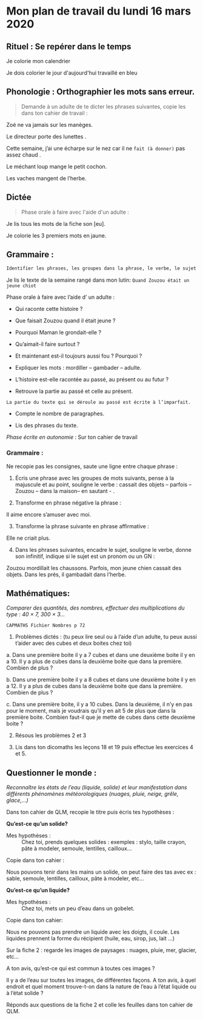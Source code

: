 # Mon plan de travail du lundi 16 mars 2020

## Rituel : Se repérer dans le temps

Je colorie mon calendrier

Je dois colorier le jour d'aujourd'hui travaillé en bleu

## Phonologie : Orthographier les mots sans erreur.

> Demande à un adulte de te dicter les phrases suivantes, copie les dans ton cahier de travail :

Zoé ne va jamais sur les manèges. 

Le directeur porte des lunettes . 

Cette semaine, j’ai une écharpe sur le nez car il ne `fait (à donner)` pas assez chaud . 

Le méchant loup mange le petit cochon. 

Les vaches mangent de l’herbe.

## Dictée 

> Phase orale à faire avec l'aide d'un adulte :

Je lis tous les mots de la fiche son \[eu\].

Je colorie les 3 premiers mots en jaune.

## Grammaire : 
``` python
Identifier les phrases, les groupes dans la phrase, le verbe, le sujet et comprendre la relation sujet/verbe, Transformer une phrase négative en phrase affirmative et vice versa, Interpréter et employer les pronoms, Orthographier les formes verbales les plus fréquentes., Découvrir et employer l’imparfait.
```

Je lis le texte de la semaine rangé dans mon lutin:
`Quand Zouzou était un jeune chiot`

Phase orale à faire avec l’aide d’ un adulte :

- Qui raconte cette histoire ?

- Que faisait Zouzou quand il était jeune ?

- Pourquoi Maman le grondait-elle ?

- Qu’aimait-il faire surtout ?

- Et maintenant est-il toujours aussi fou ? Pourquoi ?

- Expliquer les mots : mordiller – gambader – adulte.

- L’histoire est-elle racontée au passé, au présent ou au futur ?

- Retrouve la partie au passé et celle au présent.

```La partie du texte qui se déroule au passé est écrite à l’imparfait.```

- Compte le nombre de paragraphes.

- Lis des phrases du texte.

*Phase écrite en autonomie* : Sur ton cahier de travail

### Grammaire :
Ne recopie pas les consignes, saute une ligne entre chaque phrase :

1. Écris une phrase avec les groupes de mots suivants, pense à la majuscule et au point, souligne le verbe : 
cassait des objets – parfois – Zouzou – dans la maison– en sautant - . 

2. Transforme en phrase négative la phrase : 

  Il aime encore s’amuser avec moi. 

3. Transforme la phrase suivante en phrase affirmative : 

  Elle ne criait plus. 

4. Dans les phrases suivantes, encadre le sujet, souligne le verbe, donne son infinitif, indique si le sujet est un pronom ou un GN : 

  Zouzou mordillait les chaussons. 
  Parfois, mon jeune chien cassait des objets.
  Dans les prés, il gambadait dans l’herbe. 

## Mathématiques: 
*Comparer des quantités, des nombres, effectuer des multiplications du type : 40 × 7, 300 × 3…*

```CAPMATHS Fichier Nombres p 72``` 

1. Problèmes dictés : (tu peux lire seul ou à l’aide d’un adulte, tu peux aussi t’aider avec des cubes et deux boites chez toi)

  a. Dans une première boite il y a 7 cubes et dans une deuxième boite il y en a 10. Il y a plus de cubes dans la deuxième boite que dans la première. Combien de plus ?

  b. Dans une première boite il y a 8 cubes et dans une deuxième boite il y en a 12. Il y a plus de cubes dans la deuxième boite que dans la première. Combien de plus ?

  c. Dans une première boite, il y a 10 cubes. Dans la deuxième, il n’y en pas pour le moment, mais je voudrais qu’il y en ait 5 de plus que dans la première boite. Combien faut-il que je mette de cubes dans cette deuxième boite ?

2. Résous les problèmes 2 et 3

3. Lis dans ton dicomaths les leçons 18 et 19 puis effectue les exercices 4 et 5.

## Questionner le monde : 
*Reconnaître les états de l’eau (liquide, solide) et leur manifestation dans différents phénomènes météorologiques (nuages, pluie, neige, grêle, glace,…)*

Dans ton cahier de QLM, recopie le titre puis écris tes hypothèses :

**Qu’est-ce qu’un solide?**

<dl>
  <dt>Mes hypothèses :</dt>
<dd>
Chez toi, prends quelques solides : exemples : stylo, taille crayon, pâte à modeler, semoule, lentilles, cailloux...
</dd>

Copie dans ton cahier :

Nous pouvons tenir dans les mains un solide, on peut faire des tas avec ex : sable, semoule, lentilles, cailloux, pâte à modeler, etc…


**Qu’est-ce qu’un liquide?**

<dl>
  <dt>Mes hypothèses : </dt>
<dd>
Chez toi, mets un peu d’eau dans un gobelet.
  </dd></dl>
Copie dans ton cahier:


Nous ne pouvons pas prendre un liquide avec les doigts, il coule. Les liquides prennent la forme du récipient (huile, eau, sirop, jus, lait …) 

Sur la fiche 2 :  regarde les images de paysages : nuages, pluie, mer, glacier, etc…

A ton avis, qu’est-ce qui est commun à toutes ces images ? 

Il y a de l’eau sur toutes les images, de différentes façons. A ton avis, à quel endroit et quel moment trouve-t-on dans la nature de l’eau à l’état liquide ou à l’état solide ?

Réponds aux questions de la fiche 2 et colle les feuilles dans ton cahier de QLM.
